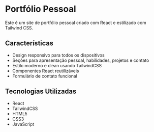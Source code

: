 # Portfólio Pessoal

Este é um site de portfólio pessoal criado com React e estilizado com Tailwind CSS.

## Características

- Design responsivo para todos os dispositivos
- Seções para apresentação pessoal, habilidades, projetos e contato
- Estilo moderno e clean usando TailwindCSS
- Componentes React reutilizáveis
- Formulário de contato funcional


## Tecnologias Utilizadas

- React
- TailwindCSS
- HTML5
- CSS3
- JavaScript

 